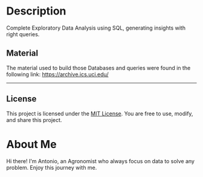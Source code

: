 # Description
Complete Exploratory Data Analysis using SQL, generating insights with right queries.

## Material
The material used to build those Databases and queries were found in the following link:
https://archive.ics.uci.edu/

---

## License
This project is licensed under the [MIT License](LICENSE). You are free to use, modify, and share this project.

# About Me
Hi there! I'm Antonio, an Agronomist who always focus on data to solve any problem. Enjoy this journey with me.

